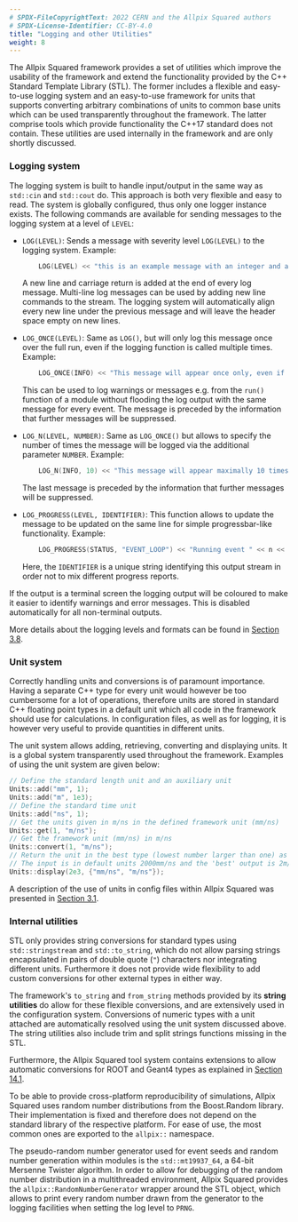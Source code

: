 ```yaml
---
# SPDX-FileCopyrightText: 2022 CERN and the Allpix Squared authors
# SPDX-License-Identifier: CC-BY-4.0
title: "Logging and other Utilities"
weight: 8
---
```


The Allpix Squared framework provides a set of utilities which improve the usability of the framework and extend the
functionality provided by the C++ Standard Template Library (STL). The former includes a flexible and easy-to-use logging
system and an easy-to-use framework for units that supports converting arbitrary combinations of units to common base units
which can be used transparently throughout the framework. The latter comprise tools which provide functionality the C++17
standard does not contain. These utilities are used internally in the framework and are only shortly discussed.

### Logging system

The logging system is built to handle input/output in the same way as `std::cin` and `std::cout` do. This approach is both
very flexible and easy to read. The system is globally configured, thus only one logger instance exists. The following
commands are available for sending messages to the logging system at a level of `LEVEL`:

- `LOG(LEVEL)`:
  Sends a message with severity level `LOG(LEVEL)` to the logging system. Example:

  ```cpp
      LOG(LEVEL) << "this is an example message with an integer and a double " << 1 << 2.0;
  ```

  A new line and carriage return is added at the end of every log message. Multi-line log messages can be used by adding
  new line commands to the stream. The logging system will automatically align every new line under the previous message
  and will leave the header space empty on new lines.

- `LOG_ONCE(LEVEL)`:
  Same as `LOG()`, but will only log this message once over the full run, even if the logging function is called multiple
  times. Example:

  ```cpp
      LOG_ONCE(INFO) << "This message will appear once only, even if present in every event...";
  ```
  This can be used to log warnings or messages e.g. from the `run()` function of a module without flooding the log output
  with the same message for every event. The message is preceded by the information that further messages will be
  suppressed.

- `LOG_N(LEVEL, NUMBER)`:
  Same as `LOG_ONCE()` but allows to specify the number of times the message will be logged via the additional parameter
  `NUMBER`. Example:

  ```cpp
      LOG_N(INFO, 10) << "This message will appear maximally 10 times throughout the run.";
  ```
  The last message is preceded by the information that further messages will be suppressed.

- `LOG_PROGRESS(LEVEL, IDENTIFIER)`:
  This function allows to update the message to be updated on the same line for simple progressbar-like functionality.
  Example:

  ```cpp
      LOG_PROGRESS(STATUS, "EVENT_LOOP") << "Running event " << n << " of " << number_of_events;
  ```

    Here, the `IDENTIFIER` is a unique string identifying this output stream in order not to mix different progress reports.

If the output is a terminal screen the logging output will be coloured to make it easier to identify warnings and error
messages. This is disabled automatically for all non-terminal outputs.

More details about the logging levels and formats can be found in
[Section 3.8](../03_getting_started/08_logging_and_verbosity.md).

### Unit system

Correctly handling units and conversions is of paramount importance. Having a separate C++ type for every unit would however
be too cumbersome for a lot of operations, therefore units are stored in standard C++ floating point types in a default unit
which all code in the framework should use for calculations. In configuration files, as well as for logging, it is however
very useful to provide quantities in different units.

The unit system allows adding, retrieving, converting and displaying units. It is a global system transparently used
throughout the framework. Examples of using the unit system are given below:

```cpp
// Define the standard length unit and an auxiliary unit
Units::add("mm", 1);
Units::add("m", 1e3);
// Define the standard time unit
Units::add("ns", 1);
// Get the units given in m/ns in the defined framework unit (mm/ns)
Units::get(1, "m/ns");
// Get the framework unit (mm/ns) in m/ns
Units::convert(1, "m/ns");
// Return the unit in the best type (lowest number larger than one) as string.
// The input is in default units 2000mm/ns and the 'best' output is 2m/ns (string)
Units::display(2e3, {"mm/ns", "m/ns"});
```

A description of the use of units in config files within Allpix Squared was presented in
[Section 3.1](../03_getting_started/01_configuration_files.md#parsing-types-and-units).

### Internal utilities

STL only provides string conversions for standard types using `std::stringstream` and `std::to_string`, which do not allow
parsing strings encapsulated in pairs of double quote (`"`) characters nor integrating different units. Furthermore it does
not provide wide flexibility to add custom conversions for other external types in either way.

The framework's `to_string` and `from_string` methods provided by its **string utilities** do allow for these flexible
conversions, and are extensively used in the configuration system. Conversions of numeric types with a unit attached are
automatically resolved using the unit system discussed above. The string utilities also include trim and split strings
functions missing in the STL.

Furthermore, the Allpix Squared tool system contains extensions to allow automatic conversions for ROOT and Geant4 types as
explained in [Section 14.1](../14_additional/01_tools.md#root-and-geant4-utilities).

To be able to provide cross-platform reproducibility of simulations, Allpix Squared uses random number distributions from the
Boost.Random library. Their implementation is fixed and therefore does not depend on the standard library of the respective
platform. For ease of use, the most common ones are exported to the `allpix::` namespace.

The pseudo-random number generator used for event seeds and random number generation within modules is the `std::mt19937_64`,
a 64-bit Mersenne Twister algorithm. In order to allow for debugging of the random number distribution in a multithreaded
environment, Allpix Squared provides the `allpix::RandomNumberGenerator` wrapper around the STL object, which allows to
print every random number drawn from the generator to the logging facilities when setting the log level to `PRNG`.
